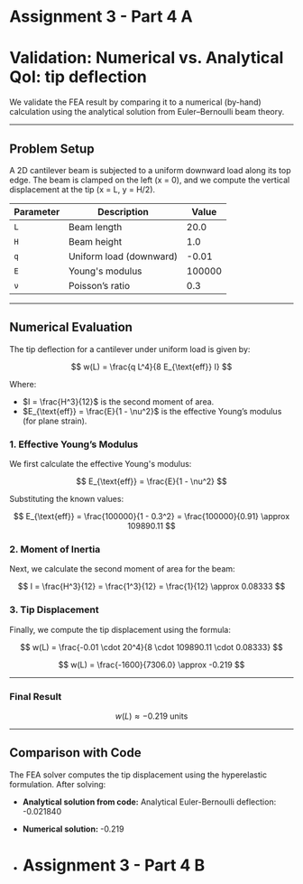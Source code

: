 # Assignment 3 - Part 4 A #

# Validation: Numerical vs. Analytical QoI: tip deflection #

We validate the FEA result by comparing it to a numerical (by-hand) calculation using the analytical solution from Euler–Bernoulli beam theory.

---

## Problem Setup

A 2D cantilever beam is subjected to a uniform downward load along its top edge. The beam is clamped on the left (x = 0), and we compute the vertical displacement at the tip (x = L, y = H/2).

| Parameter | Description              | Value     |
|-----------|--------------------------|-----------|
| `L`       | Beam length              | 20.0      |
| `H`       | Beam height              | 1.0       |
| `q`       | Uniform load (downward)  | -0.01     |
| `E`       | Young's modulus          | 100000    |
| `ν`       | Poisson’s ratio          | 0.3       |

---

## Numerical Evaluation

The tip deflection for a cantilever under uniform load is given by:

$$ w(L) = \frac{q L^4}{8 E_{\text{eff}} I} $$

Where:

- $I = \frac{H^3}{12}$ is the second moment of area.
- $E_{\text{eff}} = \frac{E}{1 - \nu^2}$ is the effective Young’s modulus (for plane strain).

### 1. Effective Young’s Modulus

We first calculate the effective Young's modulus:

$$ E_{\text{eff}} = \frac{E}{1 - \nu^2} $$

Substituting the known values:

$$ E_{\text{eff}} = \frac{100000}{1 - 0.3^2} = \frac{100000}{0.91} \approx 109890.11 $$

### 2. Moment of Inertia

Next, we calculate the second moment of area for the beam:

$$ I = \frac{H^3}{12} = \frac{1^3}{12} = \frac{1}{12} \approx 0.08333 $$

### 3. Tip Displacement

Finally, we compute the tip displacement using the formula:

$$ w(L) = \frac{-0.01 \cdot 20^4}{8 \cdot 109890.11 \cdot 0.08333} $$

$$ w(L) = \frac{-1600}{7306.0} \approx -0.219 $$

---

### Final Result 

$$ w(L) \approx -0.219 \text{ units} $$

---

## Comparison with Code

The FEA solver computes the tip displacement using the hyperelastic formulation. After solving:

- **Analytical solution from code:** Analytical Euler-Bernoulli deflection: -0.021840
- **Numerical solution:** -0.219

- # Assignment 3 - Part 4 B #
